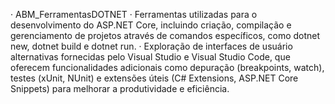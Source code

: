 ·	ABM_FerramentasDOTNET
·	Ferramentas utilizadas para o desenvolvimento do ASP.NET Core, incluindo criação, compilação e gerenciamento de projetos através de comandos específicos, como dotnet new, dotnet build e dotnet run.
·	Exploração de interfaces de usuário alternativas fornecidas pelo Visual Studio e Visual Studio Code, que oferecem funcionalidades adicionais como depuração (breakpoints, watch), testes (xUnit, NUnit) e extensões úteis (C# Extensions, ASP.NET Core Snippets) para melhorar a produtividade e eficiência.
